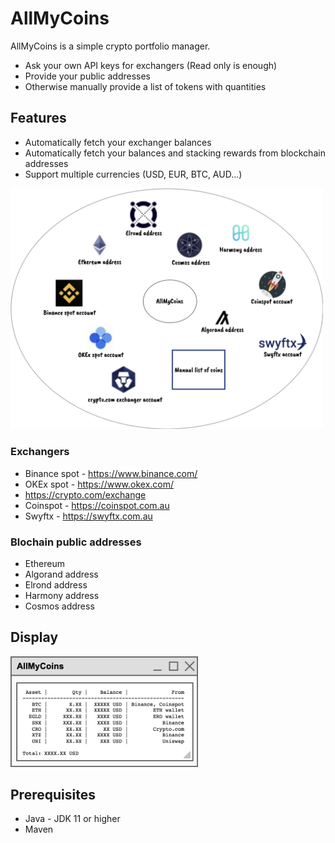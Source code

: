 # AllMyCoins

AllMyCoins is a simple crypto portfolio manager.

- Ask your own API keys for exchangers (Read only is enough)
- Provide your public addresses
- Otherwise manually provide a list of tokens with quantities

## Features

- Automatically fetch your exchanger balances 
- Automatically fetch your balances and stacking rewards from blockchain addresses
- Support multiple currencies (USD, EUR, BTC, AUD...)

<img src="doc/img/allMyCoinsProviders.png" alt="AllMyCoins Window" width="500" />

### Exchangers

- Binance spot - https://www.binance.com/
- OKEx spot - https://www.okex.com/
- https://crypto.com/exchange
- Coinspot - https://coinspot.com.au
- Swyftx - https://swyftx.com.au

### Blochain public addresses

- Ethereum
- Algorand address
- Elrond address
- Harmony address
- Cosmos address

## Display

<img src="doc/img/allMyCoinsWindow.png" alt="AllMyCoins Window" width="300"/>

## Prerequisites

- Java - JDK 11 or higher
- Maven

